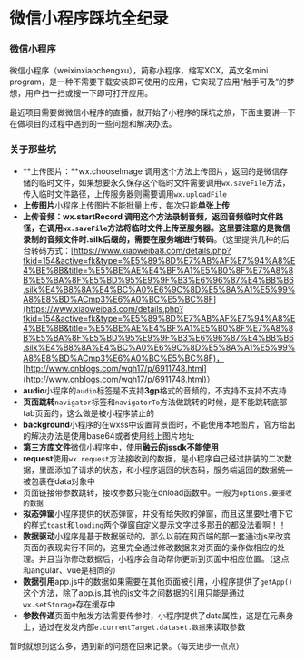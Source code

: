 微信小程序踩坑全纪录
=================

### 微信小程序

微信小程序（weixinxiaochengxu），简称小程序，缩写XCX，英文名mini program，是一种不需要下载安装即可使用的应用，它实现了应用“触手可及”的梦想，用户扫一扫或搜一下即可打开应用。

最近项目需要做微信小程序的直播，就开始了小程序的踩坑之旅，下面主要讲一下在做项目的过程中遇到的一些问题和解决办法。

### 关于那些坑

* **上传图片：**wx.chooseImage 调用这个方法上传图片，返回的是微信存储的临时文件，如果想要永久保存这个临时文件需要调用`wx.saveFile`方法，传入临时文件路径，上传服务器则需要调用`wx.uploadFile`
* **上传图片**小程序上传图片不能批量上传，每次只能**单张上传**
* **上传音频：**wx.startRecord 调用这个方法录制音频，返回音频临时文件路径，在调用`wx.saveFile`方法将临时文件上传至服务器。这里要注意的是**微信录制的音频文件时.silk后缀的，需要在服务端进行转码**。（这里提供几种的后台转码方式：[https://www.xiaoweiba8.com/details.php?fkid=154&active=fk&type=%E5%89%8D%E7%AB%AF%E7%94%A8%E4%BE%8B&title=%E5%BE%AE%E4%BF%A1%E5%B0%8F%E7%A8%8B%E5%BA%8F%E5%BD%95%E9%9F%B3%E6%96%87%E4%BB%B6.silk%E4%B8%8A%E4%BC%A0%E6%9C%8D%E5%8A%A1%E5%99%A8%E8%BD%ACmp3%E6%A0%BC%E5%BC%8F](https://www.xiaoweiba8.com/details.php?fkid=154&active=fk&type=%E5%89%8D%E7%AB%AF%E7%94%A8%E4%BE%8B&title=%E5%BE%AE%E4%BF%A1%E5%B0%8F%E7%A8%8B%E5%BA%8F%E5%BD%95%E9%9F%B3%E6%96%87%E4%BB%B6.silk%E4%B8%8A%E4%BC%A0%E6%9C%8D%E5%8A%A1%E5%99%A8%E8%BD%ACmp3%E6%A0%BC%E5%BC%8F)，[http://www.cnblogs.com/wqh17/p/6911748.html](http://www.cnblogs.com/wqh17/p/6911748.html)）
* **audio**小程序的`audio`标签是不支持**3gp**格式的音频的，不支持不支持不支持
* **页面跳转**`navigator`标签和`navigatorTo`方法做跳转的时候，是不能跳转底部tab页面的，这么做是被小程序禁止的
* **background**小程序的在wxss中设置背景图时，不能使用本地图片，官方给出的解决办法是使用base64或者使用线上图片地址
* **第三方库文件**微信小程序中，使用**融云的jssdk不能使用**
* **request**使用`wx.request`方法接收到的数据，是小程序自己经过拼装的二次数据，里面添加了请求的状态，和小程序返回的状态码，服务端返回的数据统一被包裹在data对象中
* 页面链接带参数跳转，接收参数只能在onload函数中。一般为`options.要接收的数据`
* **拟态弹窗**小程序提供的状态弹窗，并没有给失败的弹窗，而且这里要吐槽下它的样式`toast`和`loading`两个弹窗自定义提示文字过多那丑的都没法看啊！！
* **数据驱动**小程序是基于数据驱动的，那么以前在网页端的那一套通过js来改变页面的表现实行不同的，这里完全通过修改数据来对页面的操作做相应的处理。并且当你修改数据后，小程序会自动帮你更新到页面中相应位置。（这点和angular、vue是相同的）
* **数据引用**app.js中的数据如果需要在其他页面被引用，小程序提供了`getApp()`这个方法，除了app.js,其他的js文件之间数据的引用只能是通过`wx.setStorage`存在缓存中
* **参数传递**页面中触发方法需要传参时，小程序提供了data属性，这是在元素身上，通过在发发内部`e.currentTarget.dataset.数据`来读取参数

暂时就想到这么多，遇到新的问题在回来记录。（每天进步一点点）